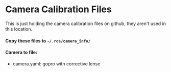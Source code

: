 # Camera Calibration Files
This is just holding the camera calibration files on github, they aren't used in this location.

#### Copy these files to `~/.ros/camera_info/`

#### Camera to file:
- camera.yaml: gopro with corrective lense